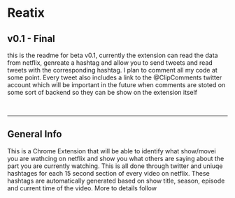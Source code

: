 # Reatix

## v0.1 - Final
this is the readme for beta v0.1, currently the extension can read the data from netflix, genreate a hashtag and allow you to send tweets and read tweets with the corresponding hashtag. I plan to comment all my code at some point. Every tweet also includes a link to the @ClipComments twitter account which will be important in the future when comments are stoted on some sort of backend so they can be show on the extension itself

<br>
<hr>

## General Info
This is a Chrome Extension that will be able to identify what show/movei you are wathcing on netflix and show you what others are saying about the part you are currently watching. This is all done through twitter and uniuqe hashtages for each 15 second section of every video on netflix. These hashtags are automatically generated based on show title, season, episode and current time of the video. More to details follow
